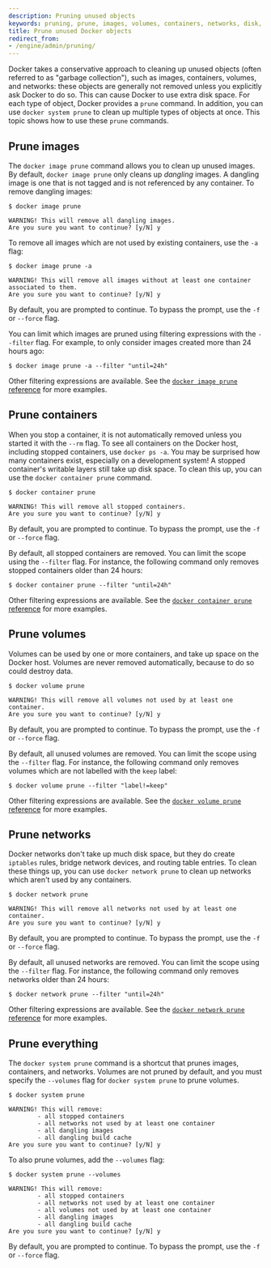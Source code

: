 ```yaml
---
description: Pruning unused objects
keywords: pruning, prune, images, volumes, containers, networks, disk, administration, garbage collection
title: Prune unused Docker objects
redirect_from:
- /engine/admin/pruning/
---
```


Docker takes a conservative approach to cleaning up unused objects (often
referred to as "garbage collection"), such as images, containers, volumes, and
networks: these objects are generally not removed unless you explicitly ask
Docker to do so. This can cause Docker to use extra disk space. For each type of
object, Docker provides a `prune` command. In addition, you can use `docker
system prune` to clean up multiple types of objects at once. This topic shows
how to use these `prune` commands.

## Prune images

The `docker image prune` command allows you to clean up unused images. By
default, `docker image prune` only cleans up _dangling_ images. A dangling image
is one that is not tagged and is not referenced by any container. To remove
dangling images:

```console
$ docker image prune

WARNING! This will remove all dangling images.
Are you sure you want to continue? [y/N] y
```

To remove all images which are not used by existing containers, use the `-a`
flag:

```console
$ docker image prune -a

WARNING! This will remove all images without at least one container associated to them.
Are you sure you want to continue? [y/N] y
```

By default, you are prompted to continue. To bypass the prompt, use the `-f` or
`--force` flag.

You can limit which images are pruned using filtering expressions with the
`--filter` flag. For example, to only consider images created more than 24
hours ago:

```console
$ docker image prune -a --filter "until=24h"
```

Other filtering expressions are available. See the
[`docker image prune` reference](../engine/reference/commandline/image_prune.md)
for more examples.

## Prune containers

When you stop a container, it is not automatically removed unless you started it
with the `--rm` flag. To see all containers on the Docker host, including
stopped containers, use `docker ps -a`. You may be surprised how many containers
exist, especially on a development system! A stopped container's writable layers
still take up disk space. To clean this up, you can use the `docker container
prune` command.

```console
$ docker container prune

WARNING! This will remove all stopped containers.
Are you sure you want to continue? [y/N] y
```

By default, you are prompted to continue. To bypass the prompt, use the `-f` or
`--force` flag.

By default, all stopped containers are removed. You can limit the scope using
the `--filter` flag. For instance, the following command only removes
stopped containers older than 24 hours:

```console
$ docker container prune --filter "until=24h"
```

Other filtering expressions are available. See the
[`docker container prune` reference](../engine/reference/commandline/container_prune.md)
for more examples.

## Prune volumes

Volumes can be used by one or more containers, and take up space on the Docker
host. Volumes are never removed automatically, because to do so could destroy
data.

```console
$ docker volume prune

WARNING! This will remove all volumes not used by at least one container.
Are you sure you want to continue? [y/N] y
```

By default, you are prompted to continue. To bypass the prompt, use the `-f` or
`--force` flag.

By default, all unused volumes are removed. You can limit the scope using
the `--filter` flag. For instance, the following command only removes
volumes which are not labelled with the `keep` label:

```console
$ docker volume prune --filter "label!=keep"
```

Other filtering expressions are available. See the
[`docker volume prune` reference](../engine/reference/commandline/volume_prune.md)
for more examples.

## Prune networks

Docker networks don't take up much disk space, but they do create `iptables`
rules, bridge network devices, and routing table entries. To clean these things
up, you can use `docker network prune` to clean up networks which aren't used
by any containers.

```console
$ docker network prune

WARNING! This will remove all networks not used by at least one container.
Are you sure you want to continue? [y/N] y
```

By default, you are prompted to continue. To bypass the prompt, use the `-f` or
`--force` flag.

By default, all unused networks are removed. You can limit the scope using
the `--filter` flag. For instance, the following command only removes
networks older than 24 hours:

```console
$ docker network prune --filter "until=24h"
```

Other filtering expressions are available. See the
[`docker network prune` reference](../engine/reference/commandline/network_prune.md)
for more examples.

## Prune everything

The `docker system prune` command is a shortcut that prunes images, containers,
and networks. Volumes are not pruned by default, and you must specify the
`--volumes` flag for `docker system prune` to prune volumes.

```console
$ docker system prune

WARNING! This will remove:
        - all stopped containers
        - all networks not used by at least one container
        - all dangling images
        - all dangling build cache
Are you sure you want to continue? [y/N] y
```

To also prune volumes, add the `--volumes` flag:

```console
$ docker system prune --volumes

WARNING! This will remove:
        - all stopped containers
        - all networks not used by at least one container
        - all volumes not used by at least one container
        - all dangling images
        - all dangling build cache
Are you sure you want to continue? [y/N] y
```

By default, you are prompted to continue. To bypass the prompt, use the `-f` or
`--force` flag.

